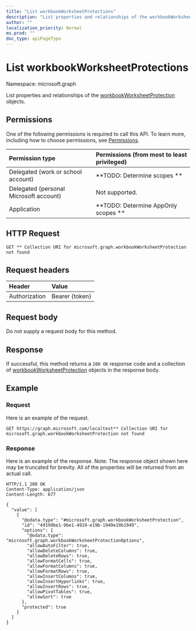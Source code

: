 ```yaml
---
title: "List workbookWorksheetProtections"
description: "List properties and relationships of the workbookWorksheetProtection objects."
author: ""
localization_priority: Normal
ms.prod: ""
doc_type: apiPageType
---
```


# List workbookWorksheetProtections

Namespace: microsoft.graph

List properties and relationships of the [workbookWorksheetProtection](../resources/workbookworksheetprotection.md) objects.

## Permissions
One of the following permissions is required to call this API. To learn more, including how to choose permissions, see [Permissions](/concepts/permissions-reference.md).

|Permission type|Permissions (from most to least privileged)|
|:---|:---|
|Delegated (work or school account)|**TODO: Determine scopes **|
|Delegated (personal Microsoft account)|Not supported.|
|Application|**TODO: Determine AppOnly scopes **|

## HTTP Request
<!-- {
  "blockType": "ignored"
}
-->
``` http
GET ** Collection URI for microsoft.graph.workbookWorksheetProtection not found
```

## Request headers
|Header|Value|
|:---|:---|
|Authorization|Bearer {token}|

## Request body
Do not supply a request body for this method.

## Response
If successful, this method returns a `200 OK` response code and a collection of [workbookWorksheetProtection](../resources/workbookworksheetprotection.md) objects in the response body.

## Example

### Request
Here is an example of the request.
<!-- {
  "blockType": "request",
  "name": "get_workbookworksheetprotection"
}
-->
``` http
GET https://graph.microsoft.com/localtest** Collection URI for microsoft.graph.workbookWorksheetProtection not found
```

### Response
Here is an example of the response. Note: The response object shown here may be truncated for brevity. All of the properties will be returned from an actual call.
<!-- {
  "blockType": "response",
  "truncated": true,
  "@odata.type": "collection(microsoft.graph.workbookworksheetprotection)"
}
-->
``` http
HTTP/1.1 200 OK
Content-Type: application/json
Content-Length: 677

{
  "value": [
    {
      "@odata.type": "#microsoft.graph.workbookWorksheetProtection",
      "id": "49199be1-9be1-4919-e19b-1949e19b1949",
      "options": {
        "@odata.type": "microsoft.graph.workbookWorksheetProtectionOptions",
        "allowAutoFilter": true,
        "allowDeleteColumns": true,
        "allowDeleteRows": true,
        "allowFormatCells": true,
        "allowFormatColumns": true,
        "allowFormatRows": true,
        "allowInsertColumns": true,
        "allowInsertHyperlinks": true,
        "allowInsertRows": true,
        "allowPivotTables": true,
        "allowSort": true
      },
      "protected": true
    }
  ]
}
```


